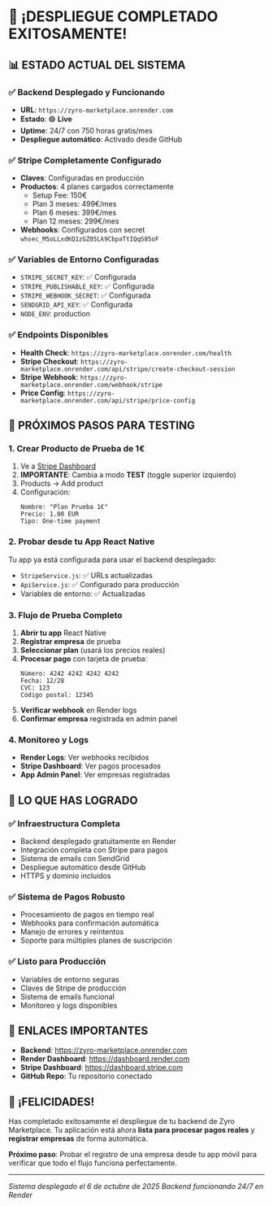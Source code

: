 # 🎉 ¡DESPLIEGUE COMPLETADO EXITOSAMENTE!

## 📊 **ESTADO ACTUAL DEL SISTEMA**

### ✅ **Backend Desplegado y Funcionando**
- **URL**: `https://zyro-marketplace.onrender.com`
- **Estado**: 🟢 **Live**
- **Uptime**: 24/7 con 750 horas gratis/mes
- **Despliegue automático**: Activado desde GitHub

### ✅ **Stripe Completamente Configurado**
- **Claves**: Configuradas en producción
- **Productos**: 4 planes cargados correctamente
  - Setup Fee: 150€
  - Plan 3 meses: 499€/mes
  - Plan 6 meses: 399€/mes  
  - Plan 12 meses: 299€/mes
- **Webhooks**: Configurados con secret `whsec_M5oLLxdKQ1zGZ05Lk9CbpaTtIQqS85oF`

### ✅ **Variables de Entorno Configuradas**
- `STRIPE_SECRET_KEY`: ✅ Configurada
- `STRIPE_PUBLISHABLE_KEY`: ✅ Configurada
- `STRIPE_WEBHOOK_SECRET`: ✅ Configurada
- `SENDGRID_API_KEY`: ✅ Configurada
- `NODE_ENV`: production

### ✅ **Endpoints Disponibles**
- **Health Check**: `https://zyro-marketplace.onrender.com/health`
- **Stripe Checkout**: `https://zyro-marketplace.onrender.com/api/stripe/create-checkout-session`
- **Stripe Webhook**: `https://zyro-marketplace.onrender.com/webhook/stripe`
- **Price Config**: `https://zyro-marketplace.onrender.com/api/stripe/price-config`

## 🚀 **PRÓXIMOS PASOS PARA TESTING**

### **1. Crear Producto de Prueba de 1€**
1. Ve a [Stripe Dashboard](https://dashboard.stripe.com)
2. **IMPORTANTE**: Cambia a modo **TEST** (toggle superior izquierdo)
3. Products → Add product
4. Configuración:
   ```
   Nombre: "Plan Prueba 1€"
   Precio: 1.00 EUR
   Tipo: One-time payment
   ```

### **2. Probar desde tu App React Native**
Tu app ya está configurada para usar el backend desplegado:
- `StripeService.js`: ✅ URLs actualizadas
- `ApiService.js`: ✅ Configurado para producción
- Variables de entorno: ✅ Actualizadas

### **3. Flujo de Prueba Completo**
1. **Abrir tu app** React Native
2. **Registrar empresa** de prueba
3. **Seleccionar plan** (usará los precios reales)
4. **Procesar pago** con tarjeta de prueba:
   ```
   Número: 4242 4242 4242 4242
   Fecha: 12/28
   CVC: 123
   Código postal: 12345
   ```
5. **Verificar webhook** en Render logs
6. **Confirmar empresa** registrada en admin panel

### **4. Monitoreo y Logs**
- **Render Logs**: Ver webhooks recibidos
- **Stripe Dashboard**: Ver pagos procesados
- **App Admin Panel**: Ver empresas registradas

## 🎯 **LO QUE HAS LOGRADO**

### ✅ **Infraestructura Completa**
- Backend desplegado gratuitamente en Render
- Integración completa con Stripe para pagos
- Sistema de emails con SendGrid
- Despliegue automático desde GitHub
- HTTPS y dominio incluidos

### ✅ **Sistema de Pagos Robusto**
- Procesamiento de pagos en tiempo real
- Webhooks para confirmación automática
- Manejo de errores y reintentos
- Soporte para múltiples planes de suscripción

### ✅ **Listo para Producción**
- Variables de entorno seguras
- Claves de Stripe de producción
- Sistema de emails funcional
- Monitoreo y logs disponibles

## 🔗 **ENLACES IMPORTANTES**

- **Backend**: https://zyro-marketplace.onrender.com
- **Render Dashboard**: https://dashboard.render.com
- **Stripe Dashboard**: https://dashboard.stripe.com
- **GitHub Repo**: Tu repositorio conectado

## 🎉 **¡FELICIDADES!**

Has completado exitosamente el despliegue de tu backend de Zyro Marketplace. Tu aplicación está ahora **lista para procesar pagos reales** y **registrar empresas** de forma automática.

**Próximo paso**: Probar el registro de una empresa desde tu app móvil para verificar que todo el flujo funciona perfectamente.

---

*Sistema desplegado el 6 de octubre de 2025*
*Backend funcionando 24/7 en Render*